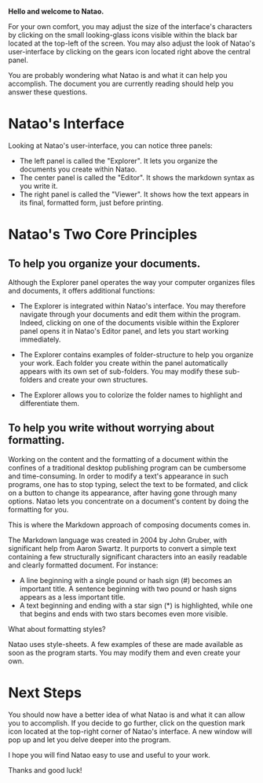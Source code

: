 **Hello and welcome to Natao.**

For your own comfort, you may adjust the size of the interface's characters by clicking on the small looking-glass icons visible within the black bar located at the top-left of the screen. 
You may also adjust the look of Natao's user-interface by clicking on the gears icon located right above the central panel.

You are probably wondering what Natao is and what it can help you accomplish. The document you are currently reading should help you answer these questions.

# Natao's Interface

Looking at Natao's user-interface, you can notice three panels:

- The left panel is called the "Explorer". It lets you organize the documents you create within Natao.
- The center panel is called the "Editor". It shows the markdown syntax as you write it.
- The right panel is called the "Viewer". It shows how the text appears in its final, formatted form, just before printing.

# Natao's Two Core Principles

## To help you organize your documents.

Although the Explorer panel operates the way your computer organizes files and documents, it offers additional functions:

- The Explorer is integrated within Natao's interface. You may therefore navigate through your documents and edit them within the program. Indeed, clicking on one of the documents visible within the Explorer panel opens it in Natao's Editor panel, and lets you start working immediately.

- The Explorer contains examples of folder-structure to help you organize your work. Each folder you create within the panel automatically appears with its own set of sub-folders. You may modify these sub-folders and create your own structures.

- The Explorer allows you to colorize the folder names to highlight and differentiate them.

## To help you write without worrying about formatting.

Working on the content and the formatting of a document within the confines of a traditional desktop publishing program can be cumbersome and time-consuming. In order to modify a text's appearance in such programs, one has to stop typing, select the text to be formated, and click on a button to change its appearance, after having gone through many options. Natao lets you concentrate on a document's content by doing the formatting for you. 

This is where the Markdown approach of composing documents comes in.

The Markdown language was created in 2004 by John Gruber, with significant help from Aaron Swartz. It purports to convert a simple text containing a few structurally significant characters into an easily readable and clearly formatted document. For instance:

- A line beginning with a single pound or hash sign (#) becomes an important title. A sentence beginning with two pound or hash signs appears as a less important title.
- A text beginning and ending with a star sign (*) is highlighted, while one that begins and ends with two stars becomes even more visible.

What about formatting styles?

Natao uses style-sheets. A few examples of these are made available as soon as the program starts. You may modify them and even create your own.

# Next Steps

You should now have a better idea of what Natao is and what it can allow you to accomplish.
If you decide to go further, click on the question mark icon located at the top-right corner of Natao's interface. A new window will pop up and let you delve deeper into the program.

I hope you will find Natao easy to use and useful to your work.

Thanks and good luck!
